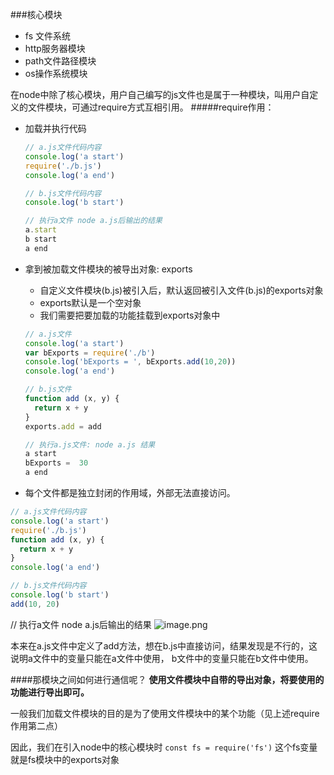 ###核心模块
- fs 文件系统
- http服务器模块
- path文件路径模块
- os操作系统模块

在node中除了核心模块，用户自己编写的js文件也是属于一种模块，叫用户自定义的文件模块，可通过require方式互相引用。
#####require作用：

  - 加载并执行代码
    ```javascript
    // a.js文件代码内容
    console.log('a start')
    require('./b.js')
    console.log('a end')

    // b.js文件代码内容
    console.log('b start')

    // 执行a文件 node a.js后输出的结果
    a.start
    b start
    a end
    ```
  - 拿到被加载文件模块的被导出对象: exports

    - 自定义文件模块(b.js)被引入后，默认返回被引入文件(b.js)的exports对象
    - exports默认是一个空对象
    - 我们需要把要加载的功能挂载到exports对象中

    ```javascript
    // a.js文件
    console.log('a start')
    var bExports = require('./b')
    console.log('bExports = ', bExports.add(10,20))
    console.log('a end')

    // b.js文件
    function add (x, y) {
      return x + y
    }
    exports.add = add

    // 执行a.js文件: node a.js 结果
    a start
    bExports =  30
    a end
    ```

  - 每个文件都是独立封闭的作用域，外部无法直接访问。
  ```javascript
  // a.js文件代码内容
  console.log('a start')
  require('./b.js')
  function add (x, y) {
    return x + y
  }
  console.log('a end')

  // b.js文件代码内容
  console.log('b start')
  add(10, 20)

  ```
  // 执行a文件 node a.js后输出的结果
  ![image.png](https://upload-images.jianshu.io/upload_images/3077057-566dcc43646e6467.png?imageMogr2/auto-orient/strip%7CimageView2/2/w/1240)

  本来在a.js文件中定义了add方法，想在b.js中直接访问，结果发现是不行的，这说明a文件中的变量只能在a文件中使用， b文件中的变量只能在b文件中使用。

####那模块之间如何进行通信呢？
**使用文件模块中自带的导出对象，将要使用的功能进行导出即可。**

一般我们加载文件模块的目的是为了使用文件模块中的某个功能（见上述require作用第二点）

因此，我们在引入node中的核心模块时
`const fs = require('fs')`
这个fs变量就是fs模块中的exports对象